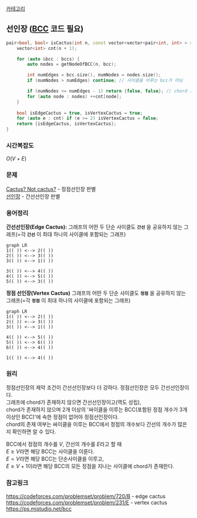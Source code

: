 [카테고리](/README.md)
## 선인장 ([BCC](/그래프%20이론/그래프/BCC.md) 코드 필요)
```cpp
pair<bool, bool> isCactus(int n, const vector<vector<pair<int, int> > > &bccs) {
    vector<int> cnt(n + 1);

    for (auto &bcc : bccs) {
        auto nodes = getNodeOfBCC(n, bcc);

        int numEdges = bcc.size(), numNodes = nodes.size();
        if (numNodes > numEdges) continue; // 사이클을 이루는 bcc가 아님

        if (numNodes <= numEdges - 1) return {false, false}; // chord 존재, 간선선인장 아님
        for (auto node : nodes) ++cnt[node];
    }
    
    bool isEdgeCactus = true, isVertexCactus = true;
    for (auto e : cnt) if (e >= 2) isVertexCactus = false;
    return {isEdgeCactus, isVertexCactus};
}
```

### 시간복잡도
$O(V + E)$   

### 문제
[Cactus? Not cactus?](https://www.acmicpc.net/problem/10891) - 정점선인장 판별   
[선인장](https://www.acmicpc.net/problem/2111) - 간선선인장 판별   

### 용어정리
__간선선인장(Edge Cactus):__
그래프의 어떤 두 단순 사이클도 __`간선`__ 을 공유하지 않는 그래프(=각 __`간선`__ 이 최대 하나의 사이클에 포함되는 그래프)   
```mermaid
graph LR
1(( )) <--> 2(( ))
2(( )) <--> 3(( ))
3(( )) <--> 1(( ))

3(( )) <--> 4(( ))
4(( )) <--> 5(( ))
5(( )) <--> 3(( ))
```
__정점 선인장(Vertex Cactus)__
그래프의 어떤 두 단순 사이클도 __`정점`__ 을 공유하지 않는 그래프(=각 __`정점`__ 이 최대 하나의 사이클에 포함되는 그래프)   
```mermaid
graph LR
1(( )) <--> 2(( ))
2(( )) <--> 3(( ))
3(( )) <--> 1(( ))

4(( )) <--> 5(( ))
5(( )) <--> 6(( ))
6(( )) <--> 4(( ))

1(( )) <--> 4(( ))
```

### 원리
정점선인장의 제약 조건이 간선선인장보다 더 강하다. 정점선인장은 모두 간선선인장이다.   
그래프에 chord가 존재하지 않으면 간선선인장이고(역도 성립),   
chord가 존재하지 않으며 2개 이상의 '싸이클을 이루는 BCC(포함된 정점 개수가 3개 이상인 BCC)'에 속한 정점이 없어야 정점선인장이다.   
chord의 존재 여부는 싸이클을 이루는 BCC에서 정점의 개수보다 간선의 개수가 많은지 확인하면 알 수 있다.   

BCC에서 정점의 개수를 $V$, 간선의 개수를 $E$라고 할 때   
$E \ge V$라면 해당 BCC는 사이클을 이룬다.    
$E = V$라면 해당 BCC는 단순사이클을 이루고,   
$E \ge V + 1$이라면 해당 BCC의 모든 정점을 지나는 사이클에 chord가 존재한다.   

### 참고링크
https://codeforces.com/problemset/problem/720/B - edge cactus
https://codeforces.com/problemset/problem/231/E - vertex cactus
https://ps.mjstudio.net/bcc   